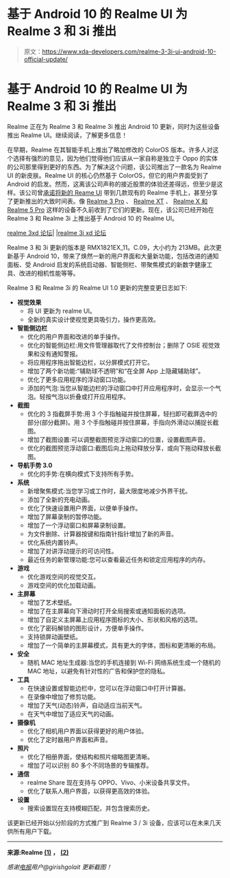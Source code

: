 # 基于 Android 10 的 Realme UI 为 Realme 3 和 3i 推出

> 原文：<https://www.xda-developers.com/realme-3-3i-ui-android-10-official-update/>

# 基于 Android 10 的 Realme UI 为 Realme 3 和 3i 推出

Realme 正在为 Realme 3 和 Realme 3i 推出 Android 10 更新，同时为这些设备推出 Realme UI。继续阅读，了解更多信息！

在早期，Realme 在其智能手机上推出了略加修改的 ColorOS 版本。许多人对这个选择有强烈的意见，因为他们觉得他们应该从一家自称是独立于 Oppo 的实体的公司那里得到更好的东西。为了解决这个问题，该公司推出了一款名为 Realme UI 的新皮肤。Realme UI 的核心仍然基于 ColorOS，但它的用户界面受到了 Android 的启发。然而，这离该公司声称的接近股票的体验还差得远，但至少是这样。该公司曾[承诺将新的 Reame UI](https://www.xda-developers.com/coloros-7-for-realme-phones-will-be-closer-to-stock-android/) 带到几款现有的 Realme 手机上，甚至分享了更新推出的大致时间表。像 [Realme 3 Pro](https://www.xda-developers.com/download-realme-3-pro-receives-android-10-update-realme-ui/) 、 [Realme XT](https://www.xda-developers.com/realme-xt-ui-android-10-rollout/) 、 [Realme X 和 Realme 5 Pro](https://www.xda-developers.com/realme-5-pro-realme-x-android-10-realme-ui/) 这样的设备不久前收到了它们的更新。现在，该公司已经开始在 Realme 3 和 Realme 3i 上推出基于 Android 10 的 Realme UI。

[realme 3xd 论坛](https://forum.xda-developers.com/realme-3)| |[realme 3i xd 论坛](https://forum.xda-developers.com/realme-3i)

Realme 3 和 3i 更新的版本是 RMX1821EX_11。C.09，大小约为 213MB。此次更新基于 Android 10，带来了焕然一新的用户界面和大量新功能，包括改进的通知面板、受 Android 启发的系统启动器、智能侧栏、带聚焦模式的新数字健康工具、改进的相机性能等等。

Realme 3 和 Realme 3i 的 Realme UI 1.0 更新的完整变更日志如下:

*   **视觉效果**
    *   将 UI 更新为 realme UI。
    *   全新的真实设计使视觉更具吸引力，操作更高效。
*   **智能侧边栏**
    *   优化的用户界面和改进的单手操作。
    *   优化的智能侧边栏:用文件管理器取代了文件控制台；删除了 OSIE 视觉效果和没有通知警报。
    *   将应用程序拖出智能边栏，以分屏模式打开它。
    *   增加了两个新功能:“辅助球不透明”和“在全屏 App 上隐藏辅助球”。
    *   优化了更多应用程序的浮动窗口功能。
    *   添加的气泡:当您从智能边栏的浮动窗口中打开应用程序时，会显示一个气泡。轻按气泡以折叠或打开应用程序。
*   **截图**
    *   优化的 3 指截屏手势:用 3 个手指触碰并按住屏幕，轻扫即可截屏选中的部分(部分截屏)。用 3 个手指触碰并按住屏幕，手指向外滑动以捕捉长截图。
    *   增加了截图设置:可以调整截图预览浮动窗口的位置，设置截图声音。
    *   优化的截图预览浮动窗口:截图后向上拖动释放分享，或向下拖动释放长截图。
*   **导航手势 3.0**
    *   优化的手势:在横向模式下支持所有手势。
*   **系统**
    *   新增聚焦模式:当您学习或工作时，最大限度地减少外界干扰。
    *   添加了全新的充电动画。
    *   优化了快速设置用户界面，以便单手操作。
    *   增加了屏幕录制的暂停功能。
    *   增加了一个浮动窗口和屏幕录制设置。
    *   为文件删除、计算器按键和指南针指针增加了新的声音。
    *   优化系统内置铃声。
    *   增加了对讲浮动提示的可访问性。
    *   最近任务的新管理功能:您可以查看最近任务和锁定应用程序的内存。
*   **游戏**
    *   优化游戏空间的视觉交互。
    *   游戏空间的优化加载动画。
*   **主屏幕**
    *   增加了艺术壁纸。
    *   增加了在主屏幕向下滑动时打开全局搜索或通知面板的选项。
    *   增加了自定义主屏幕上应用程序图标的大小、形状和风格的选项。
    *   优化了密码解锁的图形设计，方便单手操作。
    *   支持锁屏动画壁纸。
    *   增加了一个简单的主屏幕模式，具有更大的字体，图标和更清晰的布局。
*   **安全**
    *   随机 MAC 地址生成器:当您的手机连接到 Wi-Fi 网络系统生成一个随机的 MAC 地址，以避免有针对性的广告和保护您的隐私。
*   **工具**
    *   在快速设置或智能边栏中，您可以在浮动窗口中打开计算器。
    *   在录像中增加了修剪功能。
    *   增加了天气(动态)铃声，自动适应当前天气。
    *   在天气中增加了适应天气的动画。
*   **摄像机**
    *   优化了相机用户界面以获得更好的用户体验。
    *   优化了定时器用户界面和声音。
*   **照片**
    *   优化了相册界面，使结构和照片缩略图更清晰。
    *   增加了可以识别 80 多个不同场景的专辑推荐。
*   **通信**
    *   realme Share 现在支持与 OPPO、Vivo、小米设备共享文件。
    *   优化了联系人用户界面，以获得更高效的体验。
*   **设置**
    *   搜索设置现在支持模糊匹配，并包含搜索历史。

该更新已经开始以分阶段的方式推广到 Realme 3 / 3i 设备，应该可以在未来几天供所有用户下载。

* * *

**来源:Realme [(1)](https://c.realme.com/in/post-details/1255533899673501696) ，** **[(2)](https://c.realme.com/in/post-details/1255534813700423680)**

*感谢[电报](https://www.xda-developers.com/announcing-the-official-xda-developers-telegram-group/)用户@girishgolait 更新截图！*